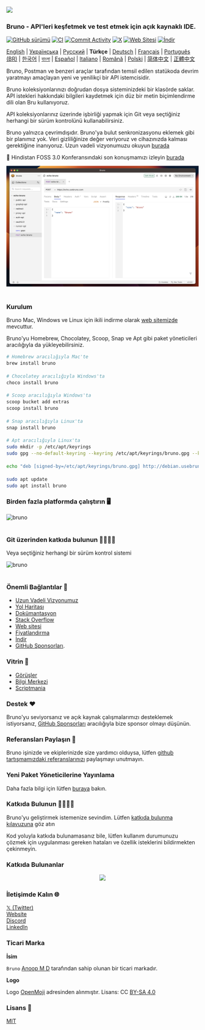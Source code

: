 <br />
<img src="../../assets/images/logo-transparent.png" width="80"/>

### Bruno - API'leri keşfetmek ve test etmek için açık kaynaklı IDE.

[![GitHub sürümü](https://badge.fury.io/gh/usebruno%2Fbruno.svg)](https://badge.fury.io/gh/usebruno%bruno)
[![CI](https://github.com/usebruno/bruno/actions/workflows/tests.yml/badge.svg?branch=main)](https://github.com/usebruno/bruno/actions/workflows/tests.yml)
[![Commit Activity](https://img.shields.io/github/commit-activity/m/usebruno/bruno)](https://github.com/usebruno/bruno/pulse)
[![X](https://img.shields.io/twitter/follow/use_bruno?style=social&logo=x)](https://twitter.com/use_bruno)
[![Web Sitesi](https://img.shields.io/badge/Website-Visit-blue)](https://www.usebruno.com)
[![İndir](https://img.shields.io/badge/Download-Latest-brightgreen)](https://www.usebruno.com/downloads)

[English](../../readme.md) | [Українська](docs/readme/readme_ua.md) | [Русский](docs/readme/readme_ru.md) | **Türkçe** | [Deutsch](docs/readme/readme_de.md) | [Français](docs/readme/readme_fr.md) | [Português (BR)](docs/readme/readme_pt_br.md) | [한국어](docs/readme/readme_kr.md) | [বাংলা](docs/readme/readme_bn.md) | [Español](docs/readme/readme_es.md) | [Italiano](docs/readme/readme_it.md) | [Română](docs/readme/readme_ro.md) | [Polski](docs/readme/readme_pl.md) | [简体中文](docs/readme/readme_cn.md) | [正體中文](docs/readme/readme_zhtw.md)

Bruno, Postman ve benzeri araçlar tarafından temsil edilen statükoda devrim yaratmayı amaçlayan yeni ve yenilikçi bir API istemcisidir.

Bruno koleksiyonlarınızı doğrudan dosya sisteminizdeki bir klasörde saklar. API istekleri hakkındaki bilgileri kaydetmek için düz bir metin biçimlendirme dili olan Bru kullanıyoruz.

API koleksiyonlarınız üzerinde işbirliği yapmak için Git veya seçtiğiniz herhangi bir sürüm kontrolünü kullanabilirsiniz.

Bruno yalnızca çevrimdışıdır. Bruno'ya bulut senkronizasyonu eklemek gibi bir planımız yok. Veri gizliliğinize değer veriyoruz ve cihazınızda kalması gerektiğine inanıyoruz. Uzun vadeli vizyonumuzu okuyun [burada](https://github.com/usebruno/bruno/discussions/269)

📢 Hindistan FOSS 3.0 Konferansındaki son konuşmamızı izleyin [burada](https://www.youtube.com/watch?v=7bSMFpbcPiY)

![bruno](/assets/images/landing-2.png) <br /><br />

### Kurulum

Bruno Mac, Windows ve Linux için ikili indirme olarak [web sitemizde](https://www.usebruno.com/downloads) mevcuttur.

Bruno'yu Homebrew, Chocolatey, Scoop, Snap ve Apt gibi paket yöneticileri aracılığıyla da yükleyebilirsiniz.

```sh
# Homebrew aracılığıyla Mac'te
brew install bruno

# Chocolatey aracılığıyla Windows'ta
choco install bruno

# Scoop aracılığıyla Windows'ta
scoop bucket add extras
scoop install bruno

# Snap aracılığıyla Linux'ta
snap install bruno

# Apt aracılığıyla Linux'ta
sudo mkdir -p /etc/apt/keyrings
sudo gpg --no-default-keyring --keyring /etc/apt/keyrings/bruno.gpg --keyserver keyserver.ubuntu.com --recv-keys 9FA6017ECABE0266

echo "deb [signed-by=/etc/apt/keyrings/bruno.gpg] http://debian.usebruno.com/ bruno stable" | sudo tee /etc/apt/sources.list.d/bruno.list

sudo apt update
sudo apt install bruno
```

### Birden fazla platformda çalıştırın 🖥️

![bruno](/assets/images/run-anywhere.png) <br /><br />

### Git üzerinden katkıda bulunun 👩‍💻🧑‍💻

Veya seçtiğiniz herhangi bir sürüm kontrol sistemi

![bruno](/assets/images/version-control.png) <br /><br />

### Önemli Bağlantılar 📌

- [Uzun Vadeli Vizyonumuz](https://github.com/usebruno/bruno/discussions/269)
- [Yol Haritası](https://github.com/usebruno/bruno/discussions/384)
- [Dokümantasyon](https://docs.usebruno.com)
- [Stack Overflow](https://stackoverflow.com/questions/tagged/bruno)
- [Web sitesi](https://www.usebruno.com)
- [Fiyatlandırma](https://www.usebruno.com/pricing)
- [İndir](https://www.usebruno.com/downloads)
- [GitHub Sponsorları](https://github.com/sponsors/helloanoop).

### Vitrin 🎥

- [Görüşler](https://github.com/usebruno/bruno/discussions/343)
- [Bilgi Merkezi](https://github.com/usebruno/bruno/discussions/386)
- [Scriptmania](https://github.com/usebruno/bruno/discussions/385)

### Destek ❤️

Bruno'yu seviyorsanız ve açık kaynak çalışmalarımızı desteklemek istiyorsanız, [GitHub Sponsorları](https://github.com/sponsors/helloanoop) aracılığıyla bize sponsor olmayı düşünün.

### Referansları Paylaşın 📣

Bruno işinizde ve ekiplerinizde size yardımcı olduysa, lütfen [github tartışmamızdaki referanslarınızı](https://github.com/usebruno/bruno/discussions/343) paylaşmayı unutmayın.

### Yeni Paket Yöneticilerine Yayınlama

Daha fazla bilgi için lütfen [buraya](publishing.md) bakın.

### Katkıda Bulunun 👩‍💻🧑‍💻

Bruno'yu geliştirmek istemenize sevindim. Lütfen [katkıda bulunma kılavuzuna](contributing.md) göz atın

Kod yoluyla katkıda bulunamasanız bile, lütfen kullanım durumunuzu çözmek için uygulanması gereken hataları ve özellik isteklerini bildirmekten çekinmeyin.

### Katkıda Bulunanlar

<div align="center">
    <a href="https://github.com/usebruno/bruno/graphs/contributors">
        <img src="https://contrib.rocks/image?repo=usebruno/bruno" />
    </a>
</div>

### İletişimde Kalın 🌐

[𝕏 (Twitter)](https://twitter.com/use_bruno) <br />
[Website](https://www.usebruno.com) <br />
[Discord](https://discord.com/invite/KgcZUncpjq) <br />
[LinkedIn](https://www.linkedin.com/company/usebruno)

### Ticari Marka

**İsim**

`Bruno` [Anoop M D](https://www.helloanoop.com/) tarafından sahip olunan bir ticari markadır.

**Logo**

Logo [OpenMoji](https://openmoji.org/library/emoji-1F436/) adresinden alınmıştır. Lisans: CC [BY-SA 4.0](https://creativecommons.org/licenses/by-sa/4.0/)

### Lisans 📄

[MIT](license.md)
